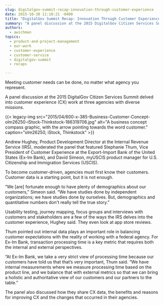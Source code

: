 ```yaml
---
slug: digitalgov-summit-recap-innovation-through-customer-experience
date: 2015-10-30 11:10:21 -0400
title: "DigitalGov Summit Recap: Innovation Through Customer Experience"
summary: "A panel discussion at the 2015 DigitalGov Citizen Services Summit delved into customer experience (CX) work at three agencies with diverse missions."
authors:
  - awichman
topics:
  - product-and-project-management
  - our-work
  - customer-experience
  - customer-service
  - digitalgov-summit
  - recaps

---
```


Meeting customer needs can be done, no matter what agency you represent.

A panel discussion at the 2015 DigitalGov Citizen Services Summit delved into customer experience (CX) work at three agencies with diverse missions.

{{< legacy-img src="2015/04/600-x-385-Business-Customer-Concept-olm26250-iStock-Thinkstock-186319706.jpg" alt="A business concept compass graphic, with the arrow pointing towards the word customer." caption="olm26250, iStock, Thinkstock" >}}

Andrew Hughey, Product Development Director at the Internal Revenue Service (IRS), moderated the panel that featured Stephanie Thum, Vice President of Customer Experience at the Export-Import Bank of the United States (Ex-Im Bank), and David Simeon, myUSCIS product manager for U.S. Citizenship and Immigration Services (USCIS).

To become customer-driven, agencies must first know their customers. Customer data is a starting point, but it is not enough.

“We [are] fortunate enough to have plenty of demographics about our customers,” Simeon said. “We have studies done by independent organizations; we have studies done by ourselves. But, demographics and quantitative numbers don't really tell the true story.”

Usability testing, journey mapping, focus groups and interviews with customers and stakeholders are a few of the ways the IRS delves into the customer experience, Hughey said. They even look at app store reviews.

Thum pointed out internal data plays an important role in balancing customer expectations with the reality of working with a federal agency. For Ex-Im Bank, transaction processing time is a key metric that requires both the internal and external perspectives.

“At Ex-Im Bank, we take a very strict view of processing time because our customers have told us that that&#8217;s very important, Thum said. “We have internal measurements where we measure processing time based on the product line, and we balance that with external metrics so that we can bring a holistic and authoritative view of our customers and our partners to the table.”

The panel also discussed how they share CX data, the benefits and reasons for improving CX and the changes that occurred in their agencies.
